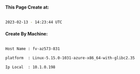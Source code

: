 
   
#### This Page Create at:

```bash

2023-02-13 - 14:23:44 UTC

```

#### Create By Machine:

```bash

Host Name : fv-az573-831

platform  : Linux-5.15.0-1031-azure-x86_64-with-glibc2.35

Ip Local  : 10.1.0.198

```

